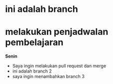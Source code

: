 # ini adalah branch
melakukan penjadwalan pembelajaran
==
**Senin**
* Saya ingin melakukan pull request dan merge
* ini adalah branch 2
* saya ingin menambahkan branch 3 


